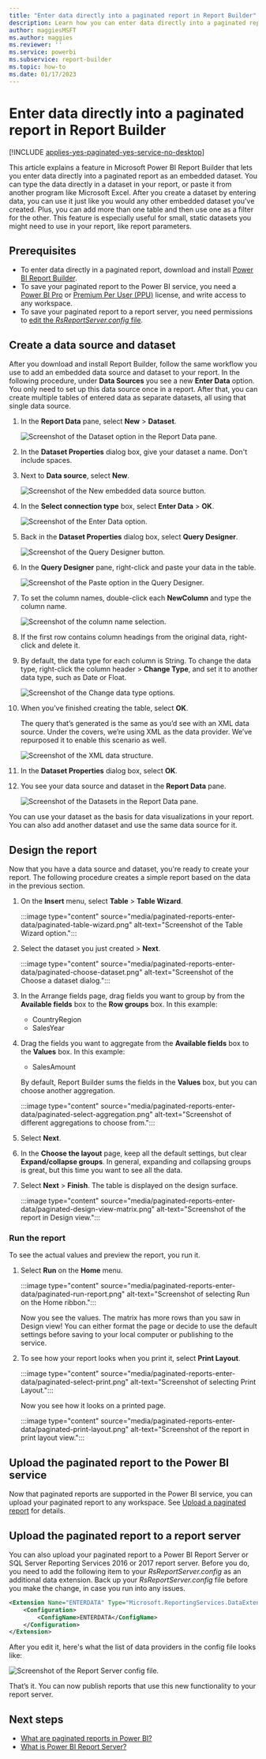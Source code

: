 ```yaml
---
title: "Enter data directly into a paginated report in Report Builder"
description: Learn how you can enter data directly into a paginated report as an embedded dataset in Report Builder. 
author: maggiesMSFT
ms.author: maggies
ms.reviewer: ''
ms.service: powerbi
ms.subservice: report-builder
ms.topic: how-to
ms.date: 01/17/2023
---
```


# Enter data directly into a paginated report in Report Builder

[!INCLUDE [applies-yes-paginated-yes-service-no-desktop](../includes/applies-yes-paginated-yes-service-no-desktop.md)] 

This article explains a feature in Microsoft Power BI Report Builder that lets you enter data directly into a paginated report as an embedded dataset. You can type the data directly in a dataset in your report, or paste it from another program like Microsoft Excel. After you create a dataset by entering data, you can use it just like you would any other embedded dataset you've created. Plus, you can add more than one table and then use one as a filter for the other. This feature is especially useful for small, static datasets you might need to use in your report, like report parameters.
 
## Prerequisites

- To enter data directly in a paginated report, download and install [Power BI Report Builder](https://aka.ms/pbireportbuilder). 
- To save your paginated report to the Power BI service, you need a [Power BI Pro](../fundamentals/service-self-service-signup-for-power-bi.md) or [Premium Per User (PPU)](../enterprise/service-premium-per-user-faq.yml) license, and write access to any workspace.
- To save your paginated report to a report server, you need permissions to [edit the *RsReportServer.config* file](#upload-the-paginated-report-to-a-report-server).

## Create a data source and dataset

After you download and install Report Builder, follow the same workflow you use to add an embedded data source and dataset to your report. In the following procedure, under **Data Sources** you see a new **Enter Data** option. You only need to set up this data source once in a report. After that, you can create multiple tables of entered data as separate datasets, all using that single data source.

1. In the **Report Data** pane, select **New** > **Dataset**.

    ![Screenshot of the Dataset option in the Report Data pane.](media/paginated-reports-enter-data/paginated-new-dataset.png)

1. In the **Dataset Properties** dialog box, give your dataset a name. Don't include spaces. 

2. Next to **Data source**, select **New**.

    ![Screenshot of the New embedded data source button.](media/paginated-reports-enter-data/paginated-new-data-source.png)

1. In the **Select connection type** box, select **Enter Data** > **OK**.

    ![Screenshot of the Enter Data option.](media/paginated-reports-enter-data/paginated-data-source-properties-enter-data.png)

1. Back in the **Dataset Properties** dialog box, select **Query Designer**.

    ![Screenshot of the Query Designer button.](media/paginated-reports-enter-data/paginated-select-query-designer.png)

2. In the **Query Designer** pane, right-click and paste your data in the table.

    ![Screenshot of the Paste option in the Query Designer.](media/paginated-reports-enter-data/paginated-enter-data.png)

1. To set the column names, double-click each **NewColumn** and type the column name.

    ![Screenshot of the column name selection.](media/paginated-reports-enter-data/paginated-column-name.png)

1. If the first row contains column headings from the original data, right-click and delete it.
    
9. By default, the data type for each column is String. To change the data type, right-click the column header > **Change Type**, and set it to another data type, such as Date or Float.

    ![Screenshot of the Change data type options.](media/paginated-reports-enter-data/paginated-data-type.png)

1. When you’ve finished creating the table, select **OK**.  

    The query that’s generated is the same as you’d see with an XML data source. Under the covers, we’re using XML as the data provider.  We’ve repurposed it to enable this scenario as well.

    ![Screenshot of the XML data structure.](media/paginated-reports-enter-data/paginated-xml-data.png)

12. In the **Dataset Properties** dialog box, select **OK**.

13. You see your data source and dataset in the **Report Data** pane.

    ![Screenshot of the Datasets in the Report Data pane.](media/paginated-reports-enter-data/paginated-report-data-pane.png)

You can use your dataset as the basis for data visualizations in your report. You can also add another dataset and use the same data source for it.

## Design the report

Now that you have a data source and dataset, you're ready to create your report. The following procedure creates a simple report based on the data in the previous section.

1. On the **Insert** menu, select **Table** > **Table Wizard**.

    :::image type="content" source="media/paginated-reports-enter-data/paginated-table-wizard.png" alt-text="Screenshot of the Table Wizard option.":::

1. Select the dataset you just created > **Next**.

    :::image type="content" source="media/paginated-reports-enter-data/paginated-choose-dataset.png" alt-text="Screenshot of the Choose a dataset dialog.":::

2. In the Arrange fields page, drag fields you want to group by from the **Available fields** box to the **Row groups** box. In this example:

    - CountryRegion
    - SalesYear

3. Drag the fields you want to aggregate from the **Available fields** box to the **Values** box. In this example:

    - SalesAmount

    By default, Report Builder sums the fields in the **Values** box, but you can choose another aggregation.

    :::image type="content" source="media/paginated-reports-enter-data/paginated-select-aggregation.png" alt-text="Screenshot of different aggregations to choose from.":::
 
1. Select **Next**.

1. In the **Choose the layout** page, keep all the default settings, but clear **Expand/collapse groups**. In general, expanding and collapsing groups is great, but this time you want to see all the data.

5. Select **Next** > **Finish**. The table is displayed on the design surface.

    :::image type="content" source="media/paginated-reports-enter-data/paginated-design-view-matrix.png" alt-text="Screenshot of the report in Design view.":::

### Run the report

To see the actual values and preview the report, you run it.

1. Select **Run** on the **Home** menu.

    :::image type="content" source="media/paginated-reports-enter-data/paginated-run-report.png" alt-text="Screenshot of selecting Run on the Home ribbon.":::

    Now you see the values. The matrix has more rows than you saw in Design view!  You can either format the page or decide to use the default settings before saving to your local computer or publishing to the service.

1. To see how your report looks when you print it, select **Print Layout**.

    :::image type="content" source="media/paginated-reports-enter-data/paginated-select-print.png" alt-text="Screenshot of selecting Print Layout.":::

    Now you see how it looks on a printed page.

    :::image type="content" source="media/paginated-reports-enter-data/paginated-print-layout.png" alt-text="Screenshot of the report in print layout view.":::

## Upload the paginated report to the Power BI service

Now that paginated reports are supported in the Power BI service, you can upload your paginated report to any workspace. See [Upload a paginated report](paginated-reports-save-to-power-bi-service.md) for details.

## Upload the paginated report to a report server

You can also upload your paginated report to a Power BI Report Server or SQL Server Reporting Services 2016 or 2017 report server. Before you do, you need to add the following item to your *RsReportServer.config* as an additional data extension. Back up your *RsReportServer.config* file before you make the change, in case you run into any issues.

```xml
<Extension Name="ENTERDATA" Type="Microsoft.ReportingServices.DataExtensions.XmlDPConnection,Microsoft.ReportingServices.DataExtensions">
    <Configuration>
        <ConfigName>ENTERDATA</ConfigName>
    </Configuration>
</Extension>
```

After you edit it, here's what the list of data providers in the config file looks like:

![Screenshot of the Report Server config file.](media/paginated-reports-enter-data/paginated-report-server-config-file.png)

That’s it. You can now publish reports that use this new functionality to your report server.

## Next steps

- [What are paginated reports in Power BI?](paginated-reports-report-builder-power-bi.md)
- [What is Power BI Report Server?](../report-server/get-started.md)
